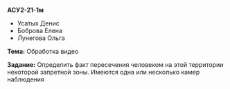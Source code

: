 **АСУ2-21-1м**   
* Усатых Денис  
* Боброва Елена  
* Лунегова Ольга  

**Тема:** Обработка видео  

**Задание:** Определить факт пересечения человеком на этой территории некоторой запретной зоны. Имеются одна или несколько камер наблюдения    
